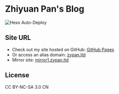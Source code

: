 # Zhiyuan Pan's Blog

![Hexo Auto-Deploy](https://github.com/pan2013e/pan2013e.github.io/workflows/Hexo%20Auto-Deploy/badge.svg)

## Site URL
* Check out my site hosted on GitHub: [GitHub Pages](https://pan2013e.github.io)
* Or access an alias domain: [zypan.ltd](https://zypan.ltd)
* Mirror site: [mirror1.zypan.ltd](https://mirror1.zypan.ltd)

## License
CC BY-NC-SA 3.0 CN
